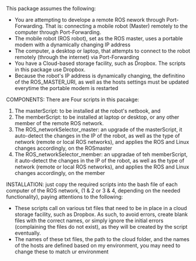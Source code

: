 This package assumes the following: 

- You are attempting to develope a remote ROS nework through Port-Forwarding. That is: connecting a mobile robot (Master) remotely to the computer through Port-Forwarding. 
- The mobile robot (ROS robot), set as the ROS master, uses a portable modem with a dynamically changing IP address
- The computer, a desktop or laptop, that attempts to connect to the robot remotely (through the internet) via Port-Forwarding
- You have a Cloud-based storage facility, such as Dropbox. The scripts in this package use Dropbox.
- Because the robot's IP address is dynamically changing, the definitino of the ROS_MASTER_URI, as well as the hosts settings must be updated everytime the portable modem is restarted 

COMPONENTS: There are Four scripts in this pacakge: 

1) The masterScript: to be installed at the robot's netbook, and 
2) The memberScript: to be installed at laptop or desktop, or any other member of the remote ROS network. 
3) The ROS_networkSelector_master: an upgrade of the masterScript, it auto-detect the changes in the IP of the robot, as well as the type of network (remote or local ROS networks), and applies the ROS and Linux changes accordingly, on the ROSmaster 
4) The ROS_networkSelector_member: an upgradae of teh memberScript,  it auto-detect the changes in the IP of the robot, as well as the type of network (remote or local ROS networks), and applies the ROS and Linux changes accordingly, on the member


INSTALLATION: just copy the required scripts into the bash file of each computer of the ROS network, (1 & 2 or 3 & 4, depending on the needed functionality), paying attentions to the following: 

- These scripts call on various txt files that need to be in place in a cloud storage facility, such as Dropbox. As such, to avoid errors, create blank files with the correct names, or simply ignore the initial errors (complaining the files do not exist), as they will be created by the script eventually. 
- The names of these txt files, the path to the cloud folder, and the names of the hosts are defined based on my environment, you may need to change these to match ur environment
